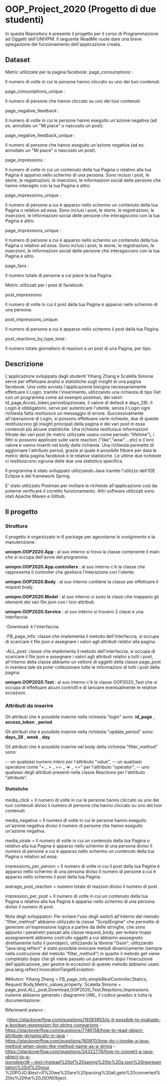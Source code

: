 # OOP_Project_2020 (Progetto di due studenti)
In questa Repository è presente il progetto per il corso di Programmazione ad Oggetti dell'UNIVPM.
Il seguente ReadMe vuole dare una breve spiegazione del funzionamento dell'applicazione creata.

## Dataset
Metric utilizzate per la pagina facebook:
page_consumptions :

Il numero di volte in cui le persone hanno cliccato su uno dei tuoi contenuti.

page_consumptions_unique :

Il numero di persone che hanno cliccato su uno dei tuoi contenuti.

page_negative_feedback :

Il numero di volte in cui le persone hanno eseguito un'azione negativa (ad es. annullato un "Mi piace" o nascosto un post).

page_negative_feedback_unique :

Il numero di persone che hanno eseguito un'azione negativa (ad es. annullato un "Mi piace" o nascosto un post).

page_impressions :

Il numero di volte in cui un contenuto della tua Pagina o relativo alla tua Pagina è apparso nello schermo di una persona. Sono inclusi i post, le storie, le registrazioni, le inserzioni, le informazioni social delle persone che hanno interagito con la tua Pagina e altro.

page_impressions_unique :

Il numero di persone a cui è apparso nello schermo un contenuto della tua Pagina o relativo ad essa. Sono inclusi i post, le storie, le registrazioni, le inserzioni, le informazioni social delle persone che interagiscono con la tua Pagina e altro.

page_impressions_unique :

Il numero di persone a cui è apparso nello schermo un contenuto della tua Pagina o relativo ad essa. Sono inclusi i post, le storie, le registrazioni, le inserzioni, le informazioni social delle persone che interagiscono con la tua Pagina e altro.

page_fans  :

Il numero totale di persone a cui piace la tua Pagina.

Metric utilizzati per i post di facebook:

post_impressions:

Il numero di volte in cui il post della tua Pagina è apparso nello schermo di una persona.

post_impressions_unique:
	
Il numero di persone a cui è apparso nello schermo il post della tua Pagina.

post_reactions_by_type_total :

Il numero totale giornaliero di reazioni a un post di una Pagina, per tipo.

## Descrizione
L'applicazione sviluppata dagli studenti Yihang Zhang e Scalella Simone serve per effettuare analisi e statistiche sugli insight di una pagina facebook.
Una volta avviata l'applicazione bisogna necessariamente effettuare il Login, tramite l'inserimento, utilizzando una richiesta di tipo Get con un programma come ad esempio postman, dei valori Id_page,Acces_token,period(opzionale, il valore di default è days_28).
Il Login è obbligatorio, serve per autenticare l'utente, senza il Login ogni richiesta fatta restituisce un messaggio di errore.
Successivamente all'operazione di Login, si possono effettuare varie richieste, due di queste restituiscono gli insight principali della pagina e dei vari post in essa contenuti più alcune statistiche.
Una richiesta restituisce informazioni filtrate dei vari post (le metric utilizzate usano come periodo "lifetime"), i filtri si possono applicare sulle varie reaction ("like","wow"....etc) e il loro valore e vanno inseriti nel body della richiesta.
Una richiesta permette di aggiornare l'attributo period, grazie al quale è possibile filtrare per data le metric della pagina facebook e le relative statistiche.
Le ultime due richieste ci restituiscono ognuna delle due una statistica specifica.

Il programma è stato sviluppato utilizzando Java tramite l'utilizzo dell'IDE Eclipse e del framework Spring.

E' stato utilizzato Postman per inoltare le richieste all'applicazione così da poterne verificare il corretto funzionamento.
Altri software utilizzati sono stati Apache Maven e Github.

## Il progetto

### Struttura

Il progetto è organizzato in 6 package per agevolarne lo svolgimento e la manutenzione:

**univpm.OOP2020.App** : al suo interno si trova la classe contenente il main che si occupa dell'avvio del programma.

**univpm.OOP2020.App.controllers** : al suo interno c'è la classe che rappresenta il controller che gestisce l'interazione con l'utente.

**univpm.OOP2020.Body** : al suo interno contiene la classe per effettuare il request body.

**univpm.OOP2020.Model** : al suo interno ci sono le classi che mappano gli elementi dei vari file json con i loro attributi.

**univpm.OOP2020.Service** : al suo interno si trovano 2 classi e una interfaccia:
  
  -Download: è l'interfaccia.
  
  -FB_page_info: classe che implementa il metodo dell'interfaccia, si occupa di scaricare il file json e assegnare i valori agli attributi relativi alla pagina.
  
  -ALL_post: classe che implementa il metodo dell'interfaccia, si occupa di scaricare il file json e assegnare i valori agli attributi relativi a tutti i post,    all'interno della classe abbiamo un vettore di oggetti della classe page_post in maniera tale da poter collezionare tutte le informazioni di tutti i post della pagina.  

 **univpm.OOP2020.Test** : al suo interno c'è la classe OOP2020_Test che si occupa di effettuare alcuni controlli e di lanciare eventualmente le relative eccezioni.
 
 ### Attributi da inserire 
 
 Gli attributi che è possibile inserire nella richiesta  "login" sono: **id_page** , **access_token** , **period**.

 Gli attributi che è possibile inserire nella richiesta "update_period" sono: **days_28** , **week** , **day**.

 Gli attributi che è possibile inserire nel body della richiesta "filter_method" sono: 
 
 -- un qualsiasi numero intero per l'attributo "value",
 -- un qualsiasi operatore come "< _ > _ == _ => _ <=" per l'attributo "operator",
 -- uno qualsiasi degli attributi presenti nella classe Reactions per l'attributo "attribute".
 
 
 
 #### Statistiche
 
 media_click = Il numero di volte in cui le persone hanno cliccato su uno dei tuoi contenuti diviso il numero di persone che hanno cliccato su uno dei tuoi contenuti.
 
 media_negativa = Il numero di volte in cui le persone hanno eseguito un'azione negativa diviso il numero di persone che hanno eseguito un'azione negativa.

 media_virale = Il numero di volte in cui un contenuto della tua Pagina o relativo alla tua Pagina è apparso nello schermo di una persona diviso Il numero di persone a  cui è apparso nello schermo un contenuto della tua Pagina o relativo ad essa.

 impressions_per_person = Il numero di volte in cui il post della tua Pagina è apparso nello schermo di una persona diviso Il numero di persone a cui è apparso nello schermo il post della tua Pagina.

 average_post_reaction = numero totale di reazioni diviso il numero di post.

 impression_per_post = Il numero di volte in cui un contenuto della tua Pagina o relativo alla tua Pagina è apparso nello schermo di una persona diviso il numero di  post.

 Nota degli sviluppatori:
 Per evitare l'uso degli switch all'interno del metodo "filter_method" abbiamo utilizzato la classe "ScriptEngine" che permette di generare un'espressione logica a  partire da delle stringhe, che sono appunto i parametri passati alla classe request_body; per evitare troppi assegnamenti abbiamo costruito oggetti a cui abbiamo asssegnato direttamente tutto il jsonobject, utilizzando la libreria "Gson", utilizzando "java.lang.reflect" è stato possibile invocare metodi dinamicamente (sempre nella costruzione del metodo "filter_method") in quanto il metodo get viene completato dopo che gli viene passato un parametro dopo l'esecuzione dell'applicazione, per gestire le eccezioni di questo metodo abbiamo usato java.lang.reflect.InvocationTargetException.

 ##Autori:
 Yihang Zhang = FB_page_info,simpleRestController,Statics, Request Body,Metric_values,property.
  Scalella Simone = page_post,ALL_post,Download,OOP2020_Test,Reactions,Impressions.
 insieme abbiamo generato i diagrammi UML, il codice javadoc e tutta la documentazione.

Riferimenti esterni :

 -https://stackoverflow.com/questions/19383953/is-it-possible-to-evaluate-a-boolean-expression-for-string-comparions
 -https://stackoverflow.com/questions/7746158/how-to-read-object-attribute-dynamically-in-java
 -https://stackoverflow.com/questions/160970/how-do-i-invoke-a-java-method-when-given-the-method-name-as-a-string
 -https://stackoverflow.com/questions/24322776/how-to-convert-a-java-object-to-a-jsonobject#:~:text=Instead%20of%20saving%20to%20a,json%20representation%20of%20your   %20POJO.&text=If%20we%20are%20parsing%20all,gets%20converted%20to%20the%20JSONObject.
